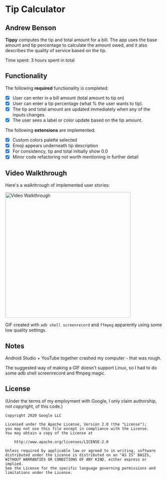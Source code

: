 # Tip Calculator

## Andrew Benson

**Tippy** computes the tip and total amount for a bill. The app uses the base amount and tip percentage to calculate the amount owed, and it also describes the quality of service based on the tip.

Time spent: 3 hours spent in total

## Functionality

The following **required** functionality is completed:

* [x] User can enter in a bill amount (total amount to tip on)
* [x] User can enter a tip percentage (what % the user wants to tip).
* [x] The tip and total amount are updated immediately when any of the inputs changes.
* [x] The user sees a label or color update based on the tip amount.

The following **extensions** are implemented:

* [x] Custom colors palette selected
* [x] Emoji appears underneath tip description
* [x] For consistency, tip and total initially show 0.0
* [x] Minor code refactoring not worth mentioning in further detail

## Video Walkthrough

Here's a walkthrough of implemented user stories:

<img src='https://i.imgur.com/nGtM5QC.gif' title='Video Walkthrough' width='400' alt='Video Walkthrough' />

GIF created with `adb shell screenrecord` and `ffmpeg` apparently using some low
quality settings.

## Notes

Android Studio + YouTube together crashed my computer - that was rough.

The suggested way of making a GIF doesn't support Linux, so I had to do some adb
shell screenrecord and ffmpeg magic.

## License

(Under the terms of my employment with Google, I only claim authorship, not
copyright, of this code.)

    Copyright 2020 Google LLC

    Licensed under the Apache License, Version 2.0 (the "License");
    you may not use this file except in compliance with the License.
    You may obtain a copy of the License at

        http://www.apache.org/licenses/LICENSE-2.0

    Unless required by applicable law or agreed to in writing, software
    distributed under the License is distributed on an "AS IS" BASIS,
    WITHOUT WARRANTIES OR CONDITIONS OF ANY KIND, either express or implied.
    See the License for the specific language governing permissions and
    limitations under the License.

